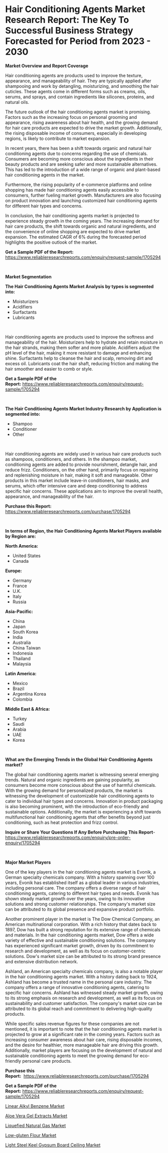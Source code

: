 <p><h1>Hair Conditioning Agents Market Research Report: The Key To Successful Business Strategy Forecasted for Period from 2023 - 2030</h1></p><p><strong>Market Overview and Report Coverage</strong></p>
<p><p>Hair conditioning agents are products used to improve the texture, appearance, and manageability of hair. They are typically applied after shampooing and work by detangling, moisturizing, and smoothing the hair cuticles. These agents come in different forms such as creams, oils, serums, and sprays, and contain ingredients like silicones, proteins, and natural oils.</p><p>The future outlook of the hair conditioning agents market is promising. Factors such as the increasing focus on personal grooming and appearance, rising awareness about hair health, and the growing demand for hair care products are expected to drive the market growth. Additionally, the rising disposable income of consumers, especially in developing regions, is likely to contribute to market expansion.</p><p>In recent years, there has been a shift towards organic and natural hair conditioning agents due to concerns regarding the use of chemicals. Consumers are becoming more conscious about the ingredients in their beauty products and are seeking safer and more sustainable alternatives. This has led to the introduction of a wide range of organic and plant-based hair conditioning agents in the market.</p><p>Furthermore, the rising popularity of e-commerce platforms and online shopping has made hair conditioning agents easily accessible to consumers, further fueling market growth. Manufacturers are also focusing on product innovation and launching customized hair conditioning agents for different hair types and concerns.</p><p>In conclusion, the hair conditioning agents market is projected to experience steady growth in the coming years. The increasing demand for hair care products, the shift towards organic and natural ingredients, and the convenience of online shopping are expected to drive market expansion. The estimated CAGR of 6% during the forecasted period highlights the positive outlook of the market.</p></p>
<p><strong>Get a Sample PDF of the Report:</strong> <a href="https://www.reliableresearchreports.com/enquiry/request-sample/1705294">https://www.reliableresearchreports.com/enquiry/request-sample/1705294</a></p>
<p>&nbsp;</p>
<p><strong>Market Segmentation</strong></p>
<p><strong>The Hair Conditioning Agents Market Analysis by types is segmented into:</strong></p>
<p><ul><li>Moisturizers</li><li>Acidifiers</li><li>Surfactants</li><li>Lubricants</li></ul></p>
<p>&nbsp;</p>
<p><p>Hair conditioning agents are products used to improve the softness and manageability of the hair. Moisturizers help to hydrate and retain moisture in the hair strands, making them softer and more pliable. Acidifiers adjust the pH level of the hair, making it more resistant to damage and enhancing shine. Surfactants help to cleanse the hair and scalp, removing dirt and excess oil. Lubricants coat the hair shaft, reducing friction and making the hair smoother and easier to comb or style.</p></p>
<p><strong>Get a Sample PDF of the Report:</strong>&nbsp;<a href="https://www.reliableresearchreports.com/enquiry/request-sample/1705294">https://www.reliableresearchreports.com/enquiry/request-sample/1705294</a></p>
<p>&nbsp;</p>
<p><strong>The Hair Conditioning Agents Market Industry Research by Application is segmented into:</strong></p>
<p><ul><li>Shampoo</li><li>Conditioner</li><li>Other</li></ul></p>
<p>&nbsp;</p>
<p><p>Hair conditioning agents are widely used in various hair care products such as shampoos, conditioners, and others. In the shampoo market, conditioning agents are added to provide nourishment, detangle hair, and reduce frizz. Conditioners, on the other hand, primarily focus on repairing and replenishing moisture in hair, making it soft and manageable. Other products in this market include leave-in conditioners, hair masks, and serums, which offer intensive care and deep conditioning to address specific hair concerns. These applications aim to improve the overall health, appearance, and manageability of the hair.</p></p>
<p><strong>Purchase this Report:</strong>&nbsp; <a href="https://www.reliableresearchreports.com/purchase/1705294">https://www.reliableresearchreports.com/purchase/1705294</a></p>
<p>&nbsp;</p>
<p><strong>In terms of Region, the Hair Conditioning Agents Market Players available by Region are:</strong></p>
<p>
    <p> <strong> North America: </strong>
        <ul>
            <li>United States</li>
            <li>Canada</li>
        </ul>
        </p> 
    <p> <strong> Europe: </strong>
        <ul>
            <li>Germany</li>
            <li>France</li>
            <li>U.K.</li>
            <li>Italy</li>
            <li>Russia</li>
        </ul>
        </p> 
    <p> <strong> Asia-Pacific: </strong>
        <ul>
            <li>China</li>
            <li>Japan</li>
            <li>South Korea</li>
            <li>India</li>
            <li>Australia</li>
            <li>China Taiwan</li>
            <li>Indonesia</li>
            <li>Thailand</li>
            <li>Malaysia</li>
        </ul>
        </p> 
    <p> <strong> Latin America: </strong>
        <ul>
            <li>Mexico</li>
            <li>Brazil</li>
            <li>Argentina Korea</li>
            <li>Colombia</li>
        </ul>
        </p> 
    <p> <strong> Middle East & Africa: </strong>
        <ul>
            <li>Turkey</li>
            <li>Saudi</li>
            <li>Arabia</li>
            <li>UAE</li>
            <li>Korea</li>
        </ul>
    </p>
    </p>
<p>&nbsp;</p>
<p><strong>What are the Emerging Trends in the Global Hair Conditioning Agents market?</strong></p>
<p><p>The global hair conditioning agents market is witnessing several emerging trends. Natural and organic ingredients are gaining popularity, as consumers become more conscious about the use of harmful chemicals. With the growing demand for personalized products, the market is witnessing the development of customizable hair conditioning agents to cater to individual hair types and concerns. Innovation in product packaging is also becoming prominent, with the introduction of eco-friendly and sustainable options. Additionally, the market is experiencing a shift towards multifunctional hair conditioning agents that offer benefits beyond just conditioning, such as heat protection and frizz control.</p></p>
<p><strong>Inquire or Share Your Questions If Any Before Purchasing This Report</strong>- <a href="https://www.reliableresearchreports.com/enquiry/pre-order-enquiry/1705294">https://www.reliableresearchreports.com/enquiry/pre-order-enquiry/1705294</a></p>
<p>&nbsp;</p>
<p><strong>Major Market Players</strong></p>
<p><p>One of the key players in the hair conditioning agents market is Evonik, a German specialty chemicals company. With a history spanning over 100 years, Evonik has established itself as a global leader in various industries, including personal care. The company offers a diverse range of hair conditioning agents, catering to different hair types and needs. Evonik has shown steady market growth over the years, owing to its innovative solutions and strong customer relationships. The company's market size can be attributed to its global presence and expansive product portfolio.</p><p>Another prominent player in the market is The Dow Chemical Company, an American multinational corporation. With a rich history that dates back to 1897, Dow has built a strong reputation for its extensive range of chemicals and materials. In the hair conditioning agents market, Dow offers a wide variety of effective and sustainable conditioning solutions. The company has experienced significant market growth, driven by its commitment to research and development, as well as its focus on customer-centric solutions. Dow's market size can be attributed to its strong brand presence and extensive distribution network.</p><p>Ashland, an American specialty chemicals company, is also a notable player in the hair conditioning agents market. With a history dating back to 1924, Ashland has become a trusted name in the personal care industry. The company offers a range of innovative conditioning agents, catering to specific hair concerns. Ashland has witnessed steady market growth, owing to its strong emphasis on research and development, as well as its focus on sustainability and customer satisfaction. The company's market size can be attributed to its global reach and commitment to delivering high-quality products.</p><p>While specific sales revenue figures for these companies are not mentioned, it is important to note that the hair conditioning agents market is projected to grow at a significant rate in the coming years. Factors such as increasing consumer awareness about hair care, rising disposable incomes, and the desire for healthier, more manageable hair are driving this growth. Additionally, market players are focusing on the development of natural and sustainable conditioning agents to meet the growing demand for eco-friendly personal care products.</p></p>
<p><strong>Purchase this Report:</strong>&nbsp;&nbsp;<a href="https://www.reliableresearchreports.com/purchase/1705294">https://www.reliableresearchreports.com/purchase/1705294</a></p>
<p></p>
<p><strong>Get a Sample PDF of the Report:</strong>&nbsp;<a href="https://www.reliableresearchreports.com/enquiry/request-sample/1705294">https://www.reliableresearchreports.com/enquiry/request-sample/1705294</a></p>
<p><p><a href="https://www.linkedin.com/pulse/linear-alkyl-benzene-market-share-amp-new-trends-analysis-b69ee/">Linear Alkyl Benzene Market</a></p><p><a href="https://github.com/Chiragrp24/Market-Research-Report-List-1/blob/main/aloe-vera-gel-extracts-market.md">Aloe Vera Gel Extracts Market</a></p><p><a href="https://www.linkedin.com/pulse/liquefied-natural-gas-market-research-report-unlocks-analysis-vctie/">Liquefied Natural Gas Market</a></p><p><a href="https://medium.com/@wine.sight.theme/low-gluten-flour-market-report-reveals-the-latest-trends-and-growth-opportunities-of-this-market-ed1ffb63e918">Low-gluten Flour Market</a></p><p><a href="https://medium.com/@sarahcornish2022/light-steel-keel-gypsum-board-ceiling-market-insight-market-trends-growth-forecasted-from-2023-6adf372ff3aa">Light Steel Keel Gypsum Board Ceiling Market</a></p></p>